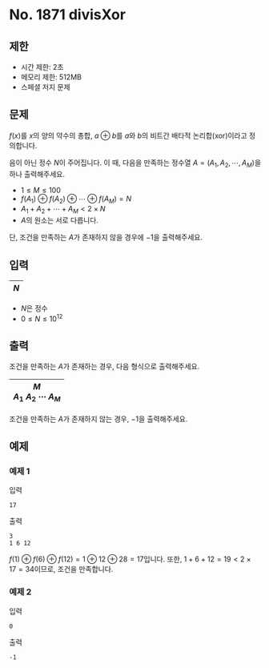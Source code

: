 # No. 1871 divisXor

## 제한

- 시간 제한: 2초
- 메모리 제한: 512MB
- 스페셜 저지 문제

## 문제

$f(x)$를 $x$의 양의 약수의 총합, $a \oplus b$를 $a$와 $b$의 비트간 배타적 논리합(xor)이라고 정의합니다.

음이 아닌 정수 $N$이 주어집니다. 이 때, 다음을 만족하는 정수열 $A = (A_1, A_2, \cdots, A_M)$을 하나 출력해주세요.

- $1 \le M \le 100$
- $f(A_1) \oplus f(A_2) \oplus \cdots \oplus f(A_M) = N$
- $A_1 + A_2 + \cdots + A_M < 2 \times N$
- $A$의 원소는 서로 다릅니다.

단, 조건을 만족하는 $A$가 존재하지 않을 경우에 $-1$을 출력해주세요.

## 입력

| $N$  |
| :---- |


- $N$은 정수
- $0 \le N \le 10^{12}$
## 출력

조건을 만족하는 $A$가 존재하는 경우, 다음 형식으로 출력해주세요.

|$M$<br>$A_1$ $A_2$ $\cdots$ $A_M$|
|-|

조건을 만족하는 $A$가 존재하지 않는 경우, $-1$을 출력해주세요.

## 예제

### 예제 1

입력

```
17
```

출력

```
3
1 6 12
```

$f(1) \oplus f(6) \oplus f(12) = 1 \oplus 12 \oplus 28 = 17$입니다. 또한, $1 + 6 + 12 = 19 < 2 \times 17 = 34$이므로, 조건을 만족합니다.

### 예제 2

입력

```
0
```

출력

```
-1
```
